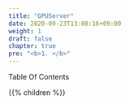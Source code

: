 ```yaml
---
title: "GPUServer"
date: 2020-09-23T13:08:16+09:00
weight: 1
draft: false
chapter: true
pre: "<b>1. </b>"
---
```


Table Of Contents

{{% children %}}
